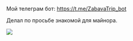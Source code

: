 Мой телеграм бот: https://t.me/ZabavaTrip_bot

Делал по просьбе знакомой для майнора.


![]("labazer.gif")
